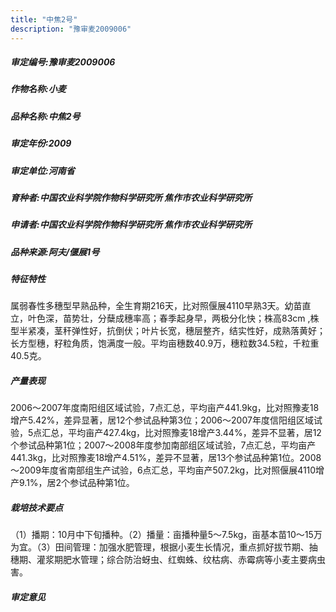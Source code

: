 ```yaml
---
title: "中焦2号"
description: "豫审麦2009006"
---
```

##### 审定编号:豫审麦2009006

##### 作物名称:小麦

##### 品种名称:中焦2号

##### 审定年份:2009

##### 审定单位:河南省

##### 育种者:中国农业科学院作物科学研究所 焦作市农业科学研究所

##### 申请者:中国农业科学院作物科学研究所 焦作市农业科学研究所

##### 品种来源:阿夫/偃展1号


##### 特征特性
属弱春性多穗型早熟品种，全生育期216天，比对照偃展4110早熟3天。幼苗直立，叶色深，苗势壮，分蘖成穗率高；春季起身早，两极分化快；株高83cm ,株型半紧凑，茎秆弹性好，抗倒伏；叶片长宽，穗层整齐，结实性好，成熟落黄好；长方型穗，籽粒角质，饱满度一般。平均亩穗数40.9万，穗粒数34.5粒，千粒重40.5克。


##### 产量表现
2006～2007年度南阳组区域试验，7点汇总，平均亩产441.9kg，比对照豫麦18增产5.42%，差异显著，居12个参试品种第3位；2006～2007年度信阳组区域试验，5点汇总，平均亩产427.4kg，比对照豫麦18增产3.44%，差异不显著，居12个参试品种第1位；2007～2008年度参加南部组区域试验，7点汇总，平均亩产441.3kg，比对照豫麦18增产4.51%，差异不显著，居13个参试品种第1位。2008～2009年度省南部组生产试验，6点汇总，平均亩产507.2kg，比对照偃展4110增产9.1%，居2个参试品种第1位。


##### 栽培技术要点
（1）播期：10月中下旬播种。（2）播量：亩播种量5～7.5kg，亩基本苗10～15万为宜。（3）田间管理：加强水肥管理，根据小麦生长情况，重点抓好拔节期、抽穗期、灌浆期肥水管理；综合防治蚜虫、红蜘蛛、纹枯病、赤霉病等小麦主要病虫害。


##### 审定意见

